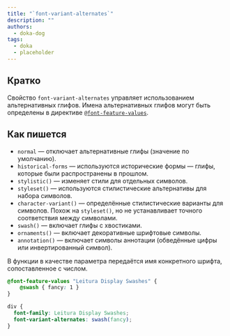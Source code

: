 ```yaml
---
title: "`font-variant-alternates`"
description: ""
authors:
  - doka-dog
tags:
  - doka
  - placeholder
---
```


## Кратко

Свойство `font-variant-alternates` управляет использованием альтернативных глифов. Имена альтернативных глифов могут быть определены в директиве [`@font-feature-values`](/css/font-feature-values).

## Как пишется

- `normal` — отключает альтернативные глифы (значение по умолчанию).
- `historical-forms` — используются исторические формы — глифы, которые были распространены в прошлом.
- `stylistic()` — изменяет стили для отдельных символов.
- `styleset()` — используются стилистические альтернативы для набора символов.
- `character-variant()` — определённые стилистические варианты для символов. Похож на `styleset()`, но не устанавливает точного соответствия между символами.
- `swash()` — включает глифы с хвостиками.
- `ornaments()` — включает декоративные шрифтовые символы.
- `annotation()` — включает символы аннотации (обведённые цифры или инвертированный символ).

В функции в качестве параметра передаётся имя конкретного шрифта, сопоставленное с числом.

```css
@font-feature-values "Leitura Display Swashes" {
    @swash { fancy: 1 }
}

div {
  font-family: Leitura Display Swashes;
  font-variant-alternates: swash(fancy);
}
```
